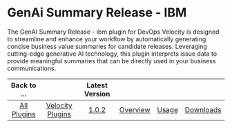 # GenAi Summary Release - IBM

The GenAI Summary Release - ibm plugin for DevOps Velocity is designed to streamline and enhance your workflow by automatically generating concise business value summaries for candidate releases. Leveraging cutting-edge generative AI technology, this plugin interprets issue data to provide meaningful summaries that can be directly used in your business communications. 

|Back to ...||Latest Version||||
| :---: | :---: | :---: | :---: | :---: | :---: |
|[All Plugins](../../index.md)|[Velocity Plugins](../README.md)|[1.0.2](https://hub.docker.com/r/urbancode/ucv-ext-release-summary-ibm/tags)|[Overview](overview.md)|[Usage](usage.md)|[Downloads](downloads.md)